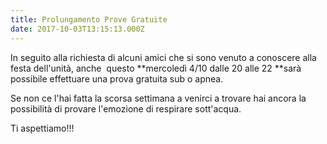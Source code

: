 ```yaml
---
title: Prolungamento Prove Gratuite
date: 2017-10-03T13:15:13.000Z
---
```


In seguito alla richiesta di alcuni amici che si sono venuto a conoscere alla festa dell'unità, anche  questo **mercoledì 4/10 dalle 20 alle 22 **sarà possibile effettuare una prova gratuita sub o apnea.

Se non ce l'hai fatta la scorsa settimana a venirci a trovare hai ancora la possibilità di provare l'emozione di respirare sott'acqua.

Ti aspettiamo!!!

